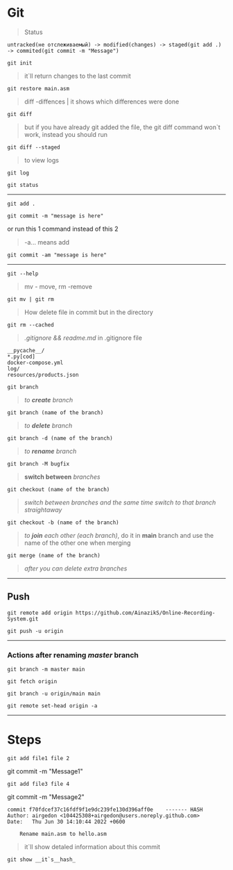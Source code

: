 # Git
> Status
```
untracked(не отслеживаемый) -> modified(changes) -> staged(git add .) -> commited(git commit -m "Message")
```
```
git init
```

> it`ll return changes to the last commit
```
git restore main.asm
```
> diff -diffences | it shows which differences were done
```
git diff
```
> but if you have already git added the file, the git diff command won`t work, instead you should run
```
git diff --staged
```
> to view logs
```
git log
```
```
git status
```
____
```
git add .
```
```
git commit -m "message is here"
```
or  run this 1 command instead of this 2
> -a... means add
```
git commit -am "message is here"
```
---
```
git --help
```
> mv - move, rm -remove
```
git mv | git rm
```
> How delete file in commit but in the directory
```
git rm --cached
```
>*.gitignore && readme.md*
> in .gitignore file
```
__pycache__/
*.py[cod]
docker-compose.yml
log/
resources/products.json
```

```
git branch
```

>*to **create** branch*
 
```
git branch (name of the branch)        
```

>*to **delete** branch*

```
git branch -d (name of the branch) 
```
>*to **rename** branch*
```
git branch -M bugfix  
```
>**switch between** *branches*
```
git checkout (name of the branch)      
```
>*switch between branches and the same time switch to that branch straightaway*
```
git checkout -b (name of the branch)   
```
>*to **join** each other (each branch)*, do it in __main__ branch and use the name of the other one when merging 
```
git merge (name of the branch)         
```

>*after you can delete  extra branches*
___
## Push
```
git remote add origin https://github.com/AinazikS/Online-Recording-System.git
```

```
git push -u origin
```
___
### Actions after renaming *master* branch
```
git branch -m master main
```

```
git fetch origin
```

```
git branch -u origin/main main
```

```
git remote set-head origin -a
```
___
# Steps

```
git add file1 file 2
```
git commit -m "Message1"
```
git add file3 file 4
```
git commit -m "Message2"

```
commit f70fdcef37c16fdf9f1e9dc239fe130d396aff0e    ------- HASH
Author: airgedon <104425308+airgedon@users.noreply.github.com>
Date:   Thu Jun 30 14:10:44 2022 +0600

    Rename main.asm to hello.asm
```
> it`ll show detaled information about this commit
```
git show __it`s__hash_
```
